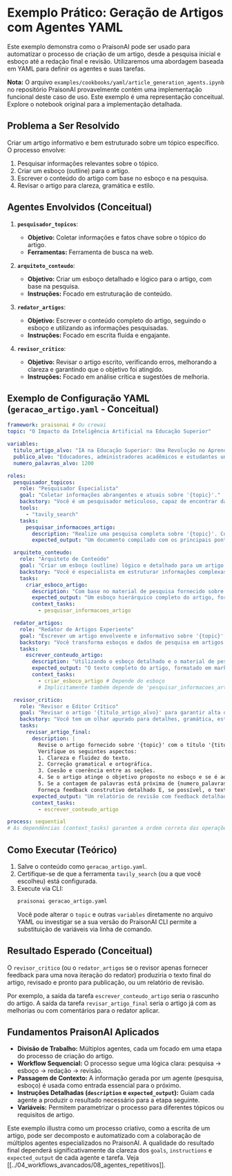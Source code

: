 # Exemplo Prático: Geração de Artigos com Agentes YAML

Este exemplo demonstra como o PraisonAI pode ser usado para automatizar o processo de criação de um artigo, desde a pesquisa inicial e esboço até a redação final e revisão. Utilizaremos uma abordagem baseada em YAML para definir os agentes e suas tarefas.

**Nota:** O arquivo `examples/cookbooks/yaml/article_generation_agents.ipynb` no repositório PraisonAI provavelmente contém uma implementação funcional deste caso de uso. Este exemplo é uma representação conceitual. Explore o notebook original para a implementação detalhada.

## Problema a Ser Resolvido

Criar um artigo informativo e bem estruturado sobre um tópico específico. O processo envolve:
1.  Pesquisar informações relevantes sobre o tópico.
2.  Criar um esboço (outline) para o artigo.
3.  Escrever o conteúdo do artigo com base no esboço e na pesquisa.
4.  Revisar o artigo para clareza, gramática e estilo.

## Agentes Envolvidos (Conceitual)

1.  **`pesquisador_topicos`**:
    *   **Objetivo:** Coletar informações e fatos chave sobre o tópico do artigo.
    *   **Ferramentas:** Ferramenta de busca na web.

2.  **`arquiteto_conteudo`**:
    *   **Objetivo:** Criar um esboço detalhado e lógico para o artigo, com base na pesquisa.
    *   **Instruções:** Focado em estruturação de conteúdo.

3.  **`redator_artigos`**:
    *   **Objetivo:** Escrever o conteúdo completo do artigo, seguindo o esboço e utilizando as informações pesquisadas.
    *   **Instruções:** Focado em escrita fluida e engajante.

4.  **`revisor_critico`**:
    *   **Objetivo:** Revisar o artigo escrito, verificando erros, melhorando a clareza e garantindo que o objetivo foi atingido.
    *   **Instruções:** Focado em análise crítica e sugestões de melhoria.

## Exemplo de Configuração YAML (`geracao_artigo.yaml` - Conceitual)

```yaml
framework: praisonai # Ou crewai
topic: "O Impacto da Inteligência Artificial na Educação Superior"

variables:
  titulo_artigo_alvo: "IA na Educação Superior: Uma Revolução no Aprendizado"
  publico_alvo: "Educadores, administradores acadêmicos e estudantes universitários"
  numero_palavras_alvo: 1200

roles:
  pesquisador_topicos:
    role: "Pesquisador Especialista"
    goal: "Coletar informações abrangentes e atuais sobre '{topic}'."
    backstory: "Você é um pesquisador meticuloso, capaz de encontrar dados relevantes, estudos de caso e opiniões de especialistas."
    tools:
      - "tavily_search"
    tasks:
      pesquisar_informacoes_artigo:
        description: "Realize uma pesquisa completa sobre '{topic}'. Colete dados sobre aplicações atuais, benefícios, desafios, e o futuro da IA neste contexto. Priorize fontes acadêmicas e reportagens de tecnologia confiáveis dos últimos 2 anos."
        expected_output: "Um documento compilado com os principais pontos de informação, links para fontes, e citações relevantes, organizado por subtemas."

  arquiteto_conteudo:
    role: "Arquiteto de Conteúdo"
    goal: "Criar um esboço (outline) lógico e detalhado para um artigo sobre '{topic}' com o título '{titulo_artigo_alvo}'."
    backstory: "Você é especialista em estruturar informações complexas de forma clara e sequencial para artigos e relatórios."
    tasks:
      criar_esboco_artigo:
        description: "Com base no material de pesquisa fornecido sobre '{topic}', crie um esboço detalhado para um artigo intitulado '{titulo_artigo_alvo}'. O esboço deve incluir: Introdução (com gancho e tese), seções principais (com 3-5 pontos chave cada), subseções se necessário, e Conclusão (com resumo e chamada para ação ou reflexão). O artigo deve ser direcionado para {publico_alvo} e ter aproximadamente {numero_palavras_alvo} palavras."
        expected_output: "Um esboço hierárquico completo do artigo, formatado em markdown, pronto para ser usado pelo redator."
        context_tasks:
          - pesquisar_informacoes_artigo

  redator_artigos:
    role: "Redator de Artigos Experiente"
    goal: "Escrever um artigo envolvente e informativo sobre '{topic}', seguindo o esboço e usando a pesquisa fornecida."
    backstory: "Você transforma esboços e dados de pesquisa em artigos bem escritos, com linguagem clara e adaptada ao público-alvo."
    tasks:
      escrever_conteudo_artigo:
        description: "Utilizando o esboço detalhado e o material de pesquisa sobre '{topic}', escreva o conteúdo completo do artigo '{titulo_artigo_alvo}'. Siga a estrutura do esboço, desenvolva cada ponto com as informações pesquisadas, e mantenha um tom apropriado para {publico_alvo}. O artigo deve ter aproximadamente {numero_palavras_alvo} palavras."
        expected_output: "O texto completo do artigo, formatado em markdown."
        context_tasks:
          - criar_esboco_artigo # Depende do esboço
          # Implicitamente também depende de 'pesquisar_informacoes_artigo' via 'criar_esboco_artigo'

  revisor_critico:
    role: "Revisor e Editor Crítico"
    goal: "Revisar o artigo '{titulo_artigo_alvo}' para garantir alta qualidade, clareza, precisão e coesão, sugerindo melhorias."
    backstory: "Você tem um olhar apurado para detalhes, gramática, estilo e lógica argumentativa. Seu objetivo é elevar a qualidade do texto."
    tasks:
      revisar_artigo_final:
        description: |
          Revise o artigo fornecido sobre '{topic}' com o título '{titulo_artigo_alvo}'.
          Verifique os seguintes aspectos:
          1. Clareza e fluidez do texto.
          2. Correção gramatical e ortográfica.
          3. Coesão e coerência entre as seções.
          4. Se o artigo atinge o objetivo proposto no esboço e se é adequado para o {publico_alvo}.
          5. Se a contagem de palavras está próxima de {numero_palavras_alvo}.
          Forneça feedback construtivo detalhado E, se possível, o texto com as correções diretas ou sugestões de reescrita incorporadas.
        expected_output: "Um relatório de revisão com feedback detalhado e/ou o texto do artigo com as revisões sugeridas/aplicadas."
        context_tasks:
          - escrever_conteudo_artigo

process: sequential
# As dependências (context_tasks) garantem a ordem correta das operações.
```

## Como Executar (Teórico)

1.  Salve o conteúdo como `geracao_artigo.yaml`.
2.  Certifique-se de que a ferramenta `tavily_search` (ou a que você escolheu) está configurada.
3.  Execute via CLI:
    ```bash
    praisonai geracao_artigo.yaml
    ```
    Você pode alterar o `topic` e outras `variables` diretamente no arquivo YAML ou investigar se a sua versão do PraisonAI CLI permite a substituição de variáveis via linha de comando.

## Resultado Esperado (Conceitual)

O `revisor_critico` (ou o `redator_artigos` se o revisor apenas fornecer feedback para uma nova iteração do redator) produziria o texto final do artigo, revisado e pronto para publicação, ou um relatório de revisão.

Por exemplo, a saída da tarefa `escrever_conteudo_artigo` seria o rascunho do artigo. A saída da tarefa `revisar_artigo_final` seria o artigo já com as melhorias ou com comentários para o redator aplicar.

## Fundamentos PraisonAI Aplicados

*   **Divisão de Trabalho:** Múltiplos agentes, cada um focado em uma etapa do processo de criação do artigo.
*   **Workflow Sequencial:** O processo segue uma lógica clara: pesquisa -> esboço -> redação -> revisão.
*   **Passagem de Contexto:** A informação gerada por um agente (pesquisa, esboço) é usada como entrada essencial para o próximo.
*   **Instruções Detalhadas (`description` e `expected_output`):** Guiam cada agente a produzir o resultado necessário para a etapa seguinte.
*   **Variáveis:** Permitem parametrizar o processo para diferentes tópicos ou requisitos de artigo.

Este exemplo illustra como um processo criativo, como a escrita de um artigo, pode ser decomposto e automatizado com a colaboração de múltiplos agentes especializados no PraisonAI. A qualidade do resultado final dependerá significativamente da clareza dos `goals`, `instructions` e `expected_output` de cada agente e tarefa.
Veja [[../04_workflows_avancados/08_agentes_repetitivos]].
